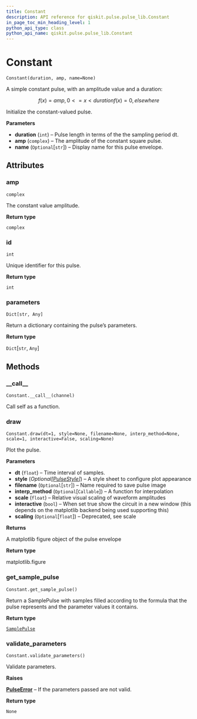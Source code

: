 ```yaml
---
title: Constant
description: API reference for qiskit.pulse.pulse_lib.Constant
in_page_toc_min_heading_level: 1
python_api_type: class
python_api_name: qiskit.pulse.pulse_lib.Constant
---
```


# Constant

<span id="qiskit.pulse.pulse_lib.Constant" />

`Constant(duration, amp, name=None)`

A simple constant pulse, with an amplitude value and a duration:

$$
f(x) = amp    ,  0 <= x < duration
f(x) = 0      ,  elsewhere
$$

Initialize the constant-valued pulse.

**Parameters**

*   **duration** (`int`) – Pulse length in terms of the the sampling period dt.
*   **amp** (`complex`) – The amplitude of the constant square pulse.
*   **name** (`Optional`\[`str`]) – Display name for this pulse envelope.

## Attributes

### amp

<span id="qiskit.pulse.pulse_lib.Constant.amp" />

`complex`

The constant value amplitude.

**Return type**

`complex`

### id

<span id="qiskit.pulse.pulse_lib.Constant.id" />

`int`

Unique identifier for this pulse.

**Return type**

`int`

### parameters

<span id="qiskit.pulse.pulse_lib.Constant.parameters" />

`Dict[str, Any]`

Return a dictionary containing the pulse’s parameters.

**Return type**

`Dict`\[`str`, `Any`]

## Methods

### \_\_call\_\_

<span id="qiskit.pulse.pulse_lib.Constant.__call__" />

`Constant.__call__(channel)`

Call self as a function.

### draw

<span id="qiskit.pulse.pulse_lib.Constant.draw" />

`Constant.draw(dt=1, style=None, filename=None, interp_method=None, scale=1, interactive=False, scaling=None)`

Plot the pulse.

**Parameters**

*   **dt** (`float`) – Time interval of samples.
*   **style** (*Optional\[*[*PulseStyle*](qiskit.visualization.pulse.qcstyle#qiskit.visualization.pulse.qcstyle.PulseStyle "qiskit.visualization.pulse.qcstyle.PulseStyle")*]*) – A style sheet to configure plot appearance
*   **filename** (`Optional`\[`str`]) – Name required to save pulse image
*   **interp\_method** (`Optional`\[`Callable`]) – A function for interpolation
*   **scale** (`float`) – Relative visual scaling of waveform amplitudes
*   **interactive** (`bool`) – When set true show the circuit in a new window (this depends on the matplotlib backend being used supporting this)
*   **scaling** (`Optional`\[`float`]) – Deprecated, see scale

**Returns**

A matplotlib figure object of the pulse envelope

**Return type**

matplotlib.figure

### get\_sample\_pulse

<span id="qiskit.pulse.pulse_lib.Constant.get_sample_pulse" />

`Constant.get_sample_pulse()`

Return a SamplePulse with samples filled according to the formula that the pulse represents and the parameter values it contains.

**Return type**

[`SamplePulse`](qiskit.pulse.pulse_lib.SamplePulse "qiskit.pulse.pulse_lib.sample_pulse.SamplePulse")

### validate\_parameters

<span id="qiskit.pulse.pulse_lib.Constant.validate_parameters" />

`Constant.validate_parameters()`

Validate parameters.

**Raises**

[**PulseError**](qiskit.pulse.PulseError "qiskit.pulse.PulseError") – If the parameters passed are not valid.

**Return type**

`None`

